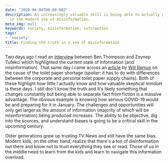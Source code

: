 ```yaml
---
date: "2020-04-04T00:00:00Z"
description: An increasingly valuable skill is being able to actually get to the truth
  in the modern sea of misinformation.
meta_img: null
keywords: society, misinformation, information
tags:
- 'society'
title: Finding the truth in a sea of misinformation
---
```


Two days ago I read an [interview](https://stratechery.com/2020/an-interview-with-zeynep-tufekci-about-masks-media-and-information-ecology/) between Ben Thompson and Zeynep Tufekci which highlighted the current state of information (and misinformation). That same day I came across an [article](https://marker.medium.com/what-everyones-getting-wrong-about-the-toilet-paper-shortage-c812e1358fe0) by [Will Remus](https://twitter.com/WillOremus) on the cause of the toilet paper shortage (spoiler: it has to do with differences between the corporate and personal toilet paper supply chains). Both of these highlight how little I actually know and how valuable skeptical mindset is these days. I still don't know the truth and it's likely something that changes constantly but being able to separate fact from fiction is a massive advantage. The obvious example is knowing how serious COVID-19 would be and preparing for it in January. The challenges and opportunities will only get larger as the amount of information (majority of which will be misinformation) being produced increases. The ability to be objective, dig into the sources, and understand biases is going to be a critical skill in the upcoming century.

Older generations grew up trusting TV News and still have the same bias. Modern kids, on the other hand, realize that there's a ton of disinformation out there and know not to trust everything they see or read. Those of us in the middle need to learn from the kids and learn to navigate this information overload.
